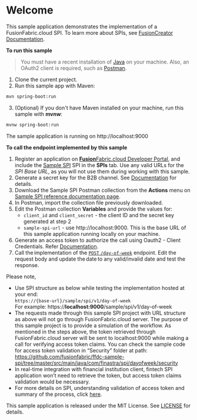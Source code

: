 # Welcome

This sample application demonstrates the implementation of a FusionFabric.cloud SPI. To learn more about SPIs, see [FusionCreator Documentation](https://developer.fusionfabric.cloud/documentation/spi-implementation).

**To run this sample**

> You must have a recent installation of [Java](https://www.java.com/en/) on your machine. Also, an OAuth2 client is required, such as [Postman](https://www.postman.com/).

1. Clone the current project.
2. Run this sample app with Maven:

```sh
mvn spring-boot:run
```

3. (Optional) If you don't have Maven installed on your machine, run this sample with **mvnw**:

```sh
mvnw spring-boot:run
```

The sample application is running on http://localhost:9000

**To call the endpoint implemented by this sample**

1. Register an application on [**Fusion**Fabric.cloud Developer Portal](https://developer.fusionfabric.cloud), and include the [Sample SPI](https://developer.fusionfabric.cloud/api/sample-spi-v1-0504c686-15d4-4002-bc11-8c1791807fa4/docs) SPI in the **SPIs** tab. Use any valid URLs for the _SPI Base URL_, as you will not use them during working with this sample.
2. Generate a secret key for the B2B channel. See [Documentation](https://developer.fusionfabric.cloud/documentation/platform-deep-dive/join-my-dashboard#secret-key) for details.
3. Download the Sample SPI Postman collection from the **Actions** menu on [Sample SPI reference documentation page](https://developer.fusionfabric.cloud/api/sample-spi-v1-0504c686-15d4-4002-bc11-8c1791807fa4/docs).
4. In Postman, import the collection file previously downloaded.
5. Edit the Postman collection **Variables** and provide the values for:
   - `client_id` and `client_secret` - the client ID and the secret key generated at step 2
   - `sample-spi-url` - use http://localhost:9000. This is the base URL of this sample application running locally on your machine.
6. Generate an access token to authorize the call using Oauth2 - Client Credentials. Refer [Documentation](https://developer.fusionfabric.cloud/documentation/get-started/postman-client-credentials).
7. Call the implementation of the [`POST` `/day-of-week`](https://developer.fusionfabric.cloud/api/sample-spi-v1-0504c686-15d4-4002-bc11-8c1791807fa4/docs#operation/dayOfWeek) endpoint. Edit the request body and update the date to any valid/invalid date and test the response.

Please note,

- Use SPI structure as below while testing the implementation hosted at your end:  
  `https://{base-url}/sample/spi/v1/day-of-week`<br/>
  For example: https://**localhost:9000**/sample/spi/v1/day-of-week
- The requests made through this sample SPI project with URL structure as above will not go through FusionFabric.cloud server. The purpose of this sample project is to provide a simulation of the workflow. As mentioned in the steps above, the token retrieved through FusionFabric.cloud server will be sent to localhost:9000 while making a call for verifying access token claims. You can check the sample code for access token validation in “Security” folder at path:<br/>
  https://github.com/fusionfabric/ffdc-sample-spi/tree/master/src/main/java/com/finastra/spi/dayofweek/security
- In real-time integration with financial institution client, fintech SPI application won’t need to retrieve the token, but access token claims validation would be necessary.
- For more details on SPI, understanding validation of access token and summary of the process, click [here](https://developer.fusionfabric.cloud/documentation/platform-deep-dive/spi-implementation).

This sample application is released under the MIT License. See [LICENSE](LICENSE) for details.
